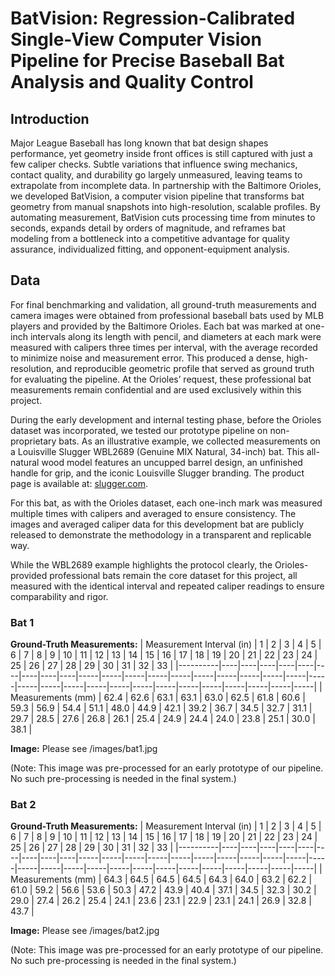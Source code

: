 # BatVision: Regression-Calibrated Single-View Computer Vision Pipeline for Precise Baseball Bat Analysis and Quality Control

## Introduction

Major League Baseball has long known that bat design shapes performance, yet geometry inside front offices is still captured with just a few caliper checks. Subtle variations that influence swing mechanics, contact quality, and durability go largely unmeasured, leaving teams to extrapolate from incomplete data. In partnership with the Baltimore Orioles, we developed BatVision, a computer vision pipeline that transforms bat geometry from manual snapshots into high-resolution, scalable profiles. By automating measurement, BatVision cuts processing time from minutes to seconds, expands detail by orders of magnitude, and reframes bat modeling from a bottleneck into a competitive advantage for quality assurance, individualized fitting, and opponent-equipment analysis.


## Data

For final benchmarking and validation, all ground-truth measurements and camera images were obtained from professional baseball bats used by MLB players and provided by the Baltimore Orioles. Each bat was marked at one-inch intervals along its length with pencil, and diameters at each mark were measured with calipers three times per interval, with the average recorded to minimize noise and measurement error. This produced a dense, high-resolution, and reproducible geometric profile that served as ground truth for evaluating the pipeline. At the Orioles’ request, these professional bat measurements remain confidential and are used exclusively within this project.

During the early development and internal testing phase, before the Orioles dataset was incorporated, we tested our prototype pipeline on non-proprietary bats. As an illustrative example, we collected measurements on a Louisville Slugger WBL2689 (Genuine MIX Natural, 34-inch) bat. This all-natural wood model features an uncupped barrel design, an unfinished handle for grip, and the iconic Louisville Slugger branding. The product page is available at: [slugger.com](https://www.slugger.com/en-us/product/genuine-mix-natural-wbl2689?ef_id=CjwKCAjw_-3GBhAYEiwAjh9fUK_feS41eyZIyxvYTorBjdtwlIWU0bEgSLPkNzm0cHCjlAeYFFj9GxoC0KAQAvD_BwE:G:s&s_kwcid=AL!15981!3&utm_source=x&utm_medium=ps|shp|dy&utm_campaign=SEM_PMAX_SLUGGER_BTG_BASEBALL&cmpid=ps|shp|dy|x|SEM_PMAX_SLUGGER_BTG_BASEBALL|&gad_source=1&gad_campaignid=17190794525&gbraid=0AAAAADcc_XA4C2CmFkEYkt81jyUxw-b4f&gclid=CjwKCAjw_-3GBhAYEiwAjh9fUK_feS41eyZIyxvYTorBjdtwlIWU0bEgSLPkNzm0cHCjlAeYFFj9GxoC0KAQAvD_BwE
).

For this bat, as with the Orioles dataset, each one-inch mark was measured multiple times with calipers and averaged to ensure consistency. The images and averaged caliper data for this development bat are publicly released to demonstrate the methodology in a transparent and replicable way.

While the WBL2689 example highlights the protocol clearly, the Orioles-provided professional bats remain the core dataset for this project, all measured with the identical interval and repeated caliper readings to ensure comparability and rigor.

### Bat 1
**Ground-Truth Measurements:**
| Measurement Interval (in) | 1 | 2 | 3 | 4 | 5 | 6 | 7 | 8 | 9 | 10 | 11 | 12 | 13 | 14 | 15 | 16 | 17 | 18 | 19 | 20 | 21 | 22 | 23 | 24 | 25 | 26 | 27 | 28 | 29 | 30 | 31 | 32 | 33 |
|----------|----|----|----|----|----|----|----|----|----|-----|-----|-----|-----|-----|-----|-----|-----|-----|-----|-----|-----|-----|-----|-----|-----|-----|-----|-----|-----|-----|-----|-----|-----|
| Measurements (mm)       | 62.4 | 62.6 | 63.1 | 63.1 | 63.0 | 62.5 | 61.8 | 60.6 | 59.3 | 56.9 | 54.4 | 51.1 | 48.0 | 44.9 | 42.1 | 39.2 | 36.7 | 34.5 | 32.7 | 31.1 | 29.7 | 28.5 | 27.6 | 26.8 | 26.1 | 25.4 | 24.9 | 24.4 | 24.0 | 23.8 | 25.1 | 30.0 | 38.1 |

**Image:**
Please see /images/bat1.jpg

(Note: This image was pre-processed for an early prototype of our pipeline. No such pre-processing is needed in the final system.)


### Bat 2
**Ground-Truth Measurements:**
| Measurement Interval (in) | 1 | 2 | 3 | 4 | 5 | 6 | 7 | 8 | 9 | 10 | 11 | 12 | 13 | 14 | 15 | 16 | 17 | 18 | 19 | 20 | 21 | 22 | 23 | 24 | 25 | 26 | 27 | 28 | 29 | 30 | 31 | 32 | 33 |
|----------|----|----|----|----|----|----|----|----|----|-----|-----|-----|-----|-----|-----|-----|-----|-----|-----|-----|-----|-----|-----|-----|-----|-----|-----|-----|-----|-----|-----|-----|-----|
| Measurements (mm)         | 64.3 | 64.5 | 64.5 | 64.5 | 64.3 | 64.0 | 63.2 | 62.2 | 61.0 | 59.2 | 56.6 | 53.6 | 50.3 | 47.2 | 43.9 | 40.4 | 37.1 | 34.5 | 32.3 | 30.2 | 29.0 | 27.4 | 26.2 | 25.4 | 24.1 | 23.6 | 23.1 | 22.9 | 23.1 | 24.1 | 26.9 | 32.8 | 43.7 |

**Image:**
Please see /images/bat2.jpg

(Note: This image was pre-processed for an early prototype of our pipeline. No such pre-processing is needed in the final system.)




